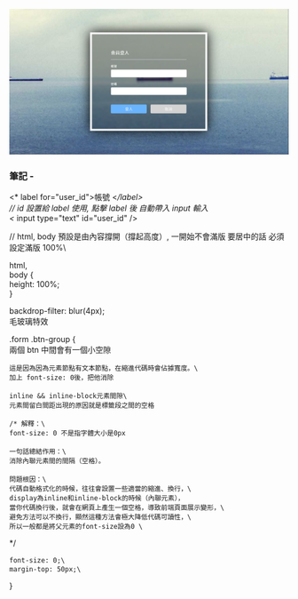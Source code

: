 ![圖文互動卡片](./L17.png "登入表單")

### 筆記 -

<* label for="user_id">帳號 <*/label>\
// id 設置給 label 使用, 點擊 label 後 自動帶入 input 輸入\
<* input type="text" id="user_id" />

 // html, body 預設是由內容撐開（撐起高度）, 一開始不會滿版  要居中的話  必須設定滿版 100%\ 

  html,\
  body {\
    height: 100%;\
  }

backdrop-filter: blur(4px);\
毛玻璃特效

.form .btn-group {\
    兩個 btn 中間會有一個小空隙
  
    這是因為因為元素節點有文本節點，在縮進代碼時會佔據寬度。\
    加上 font-size: 0後，把他消除
  
    inline && inline-block元素間隙\
    元素間留白間距出現的原因就是標籤段之間的空格
  
    /* 解釋：\
    font-size: 0 不是指字體大小是0px
  
    一句話總結作用：\
    消除內聯元素間的間隔（空格）。
  
    問題根因：\
    代碼自動格式化的時候，往往會設置一些適當的縮進、換行，\
    display為inline和inline-block的時候（內聯元素），
    當你代碼換行後，就會在網頁上產生一個空格，導致前端頁面展示變形，\
    避免方法可以不換行，顯然這種方法會極大降低代碼可讀性，\
    所以一般都是將父元素的font-size設為0 \
  */

    font-size: 0;\
    margin-top: 50px;\
  }